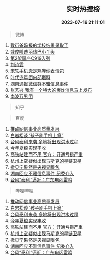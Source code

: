 <div align="center"><h2>实时热搜榜</h2><h4>2023-07-16 21:11:01</h4></div>

> 微博  

1. [敷衍爸妈报的学校结果录取了](https://s.weibo.com/weibo?q=%23%E6%95%B7%E8%A1%8D%E7%88%B8%E5%A6%88%E6%8A%A5%E7%9A%84%E5%AD%A6%E6%A0%A1%E7%BB%93%E6%9E%9C%E5%BD%95%E5%8F%96%E4%BA%86%23&t=31&band_rank=1&Refer=top)<br />
2. [龚俊叫迪丽热巴小丫头](https://s.weibo.com/weibo?q=%23%E9%BE%9A%E4%BF%8A%E5%8F%AB%E8%BF%AA%E4%B8%BD%E7%83%AD%E5%B7%B4%E5%B0%8F%E4%B8%AB%E5%A4%B4%23&t=31&band_rank=2&Refer=top)<br />
3. [第2架国产C919入列](https://s.weibo.com/weibo?q=%23%E7%AC%AC2%E6%9E%B6%E5%9B%BD%E4%BA%A7C919%E5%85%A5%E5%88%97%23&t=31&band_rank=3&Refer=top)<br />
4. [刘诗雯](https://s.weibo.com/weibo?q=%E5%88%98%E8%AF%97%E9%9B%AF&t=31&band_rank=4&Refer=top)<br />
5. [宋轶手机壳是鸡哔你表情包](https://s.weibo.com/weibo?q=%23%E5%AE%8B%E8%BD%B6%E6%89%8B%E6%9C%BA%E5%A3%B3%E6%98%AF%E9%B8%A1%E5%93%94%E4%BD%A0%E8%A1%A8%E6%83%85%E5%8C%85%23&t=31&band_rank=5&Refer=top)<br />
6. [时代少年团内部爆料](https://s.weibo.com/weibo?q=%23%E6%97%B6%E4%BB%A3%E5%B0%91%E5%B9%B4%E5%9B%A2%E5%86%85%E9%83%A8%E7%88%86%E6%96%99%23&t=31&band_rank=6&Refer=top)<br />
7. [湖南通报微信群不雅信息事件](https://s.weibo.com/weibo?q=%23%E6%B9%96%E5%8D%97%E9%80%9A%E6%8A%A5%E5%BE%AE%E4%BF%A1%E7%BE%A4%E4%B8%8D%E9%9B%85%E4%BF%A1%E6%81%AF%E4%BA%8B%E4%BB%B6%23&t=31&band_rank=7&Refer=top)<br />
8. [张艺兴 我有一个特大的爆炸消息马上发布](https://s.weibo.com/weibo?q=%E5%BC%A0%E8%89%BA%E5%85%B4%20%E6%88%91%E6%9C%89%E4%B8%80%E4%B8%AA%E7%89%B9%E5%A4%A7%E7%9A%84%E7%88%86%E7%82%B8%E6%B6%88%E6%81%AF%E9%A9%AC%E4%B8%8A%E5%8F%91%E5%B8%83&t=31&band_rank=8&Refer=top)<br />
9. [南波万男团](https://s.weibo.com/weibo?q=%E5%8D%97%E6%B3%A2%E4%B8%87%E7%94%B7%E5%9B%A2&t=31&band_rank=9&Refer=top)<br />

> 知乎  


> 百度  

1. [推动网信事业高质量发展](https://www.baidu.com/s?wd=%E6%8E%A8%E5%8A%A8%E7%BD%91%E4%BF%A1%E4%BA%8B%E4%B8%9A%E9%AB%98%E8%B4%A8%E9%87%8F%E5%8F%91%E5%B1%95&sa=fyb_news&rsv_dl=fyb_news)<br />
2. [白岩松谈“孩子刷手机上瘾”](https://www.baidu.com/s?wd=%E7%99%BD%E5%B2%A9%E6%9D%BE%E8%B0%88%E2%80%9C%E5%AD%A9%E5%AD%90%E5%88%B7%E6%89%8B%E6%9C%BA%E4%B8%8A%E7%98%BE%E2%80%9D&sa=fyb_news&rsv_dl=fyb_news)<br />
3. [台风泰利来袭 多地将出现洪水过程](https://www.baidu.com/s?wd=%E5%8F%B0%E9%A3%8E%E6%B3%B0%E5%88%A9%E6%9D%A5%E8%A2%AD+%E5%A4%9A%E5%9C%B0%E5%B0%86%E5%87%BA%E7%8E%B0%E6%B4%AA%E6%B0%B4%E8%BF%87%E7%A8%8B&sa=fyb_news&rsv_dl=fyb_news)<br />
4. [今年夏粮实现丰收](https://www.baidu.com/s?wd=%E4%BB%8A%E5%B9%B4%E5%A4%8F%E7%B2%AE%E5%AE%9E%E7%8E%B0%E4%B8%B0%E6%94%B6&sa=fyb_news&rsv_dl=fyb_news)<br />
5. [高铁站建而不用 官方：开通亏损严重](https://www.baidu.com/s?wd=%E9%AB%98%E9%93%81%E7%AB%99%E5%BB%BA%E8%80%8C%E4%B8%8D%E7%94%A8+%E5%AE%98%E6%96%B9%EF%BC%9A%E5%BC%80%E9%80%9A%E4%BA%8F%E6%8D%9F%E4%B8%A5%E9%87%8D&sa=fyb_news&rsv_dl=fyb_news)<br />
6. [杭州上空疑似出现马斯克的星链卫星](https://www.baidu.com/s?wd=%E6%9D%AD%E5%B7%9E%E4%B8%8A%E7%A9%BA%E7%96%91%E4%BC%BC%E5%87%BA%E7%8E%B0%E9%A9%AC%E6%96%AF%E5%85%8B%E7%9A%84%E6%98%9F%E9%93%BE%E5%8D%AB%E6%98%9F&sa=fyb_news&rsv_dl=fyb_news)<br />
7. [撒贝宁果然是央视显眼包](https://www.baidu.com/s?wd=%E6%92%92%E8%B4%9D%E5%AE%81%E6%9E%9C%E7%84%B6%E6%98%AF%E5%A4%AE%E8%A7%86%E6%98%BE%E7%9C%BC%E5%8C%85&sa=fyb_news&rsv_dl=fyb_news)<br />
8. [湖南回应不雅信息事件 纪委介入](https://www.baidu.com/s?wd=%E6%B9%96%E5%8D%97%E5%9B%9E%E5%BA%94%E4%B8%8D%E9%9B%85%E4%BF%A1%E6%81%AF%E4%BA%8B%E4%BB%B6+%E7%BA%AA%E5%A7%94%E4%BB%8B%E5%85%A5&sa=fyb_news&rsv_dl=fyb_news)<br />
9. [台风“泰利”逼近：广东电闪雷鸣](https://www.baidu.com/s?wd=%E5%8F%B0%E9%A3%8E%E2%80%9C%E6%B3%B0%E5%88%A9%E2%80%9D%E9%80%BC%E8%BF%91%EF%BC%9A%E5%B9%BF%E4%B8%9C%E7%94%B5%E9%97%AA%E9%9B%B7%E9%B8%A3&sa=fyb_news&rsv_dl=fyb_news)<br />

> 哔哩哔哩  

1. [推动网信事业高质量发展](https://www.baidu.com/s?wd=%E6%8E%A8%E5%8A%A8%E7%BD%91%E4%BF%A1%E4%BA%8B%E4%B8%9A%E9%AB%98%E8%B4%A8%E9%87%8F%E5%8F%91%E5%B1%95&sa=fyb_news&rsv_dl=fyb_news)<br />
2. [白岩松谈“孩子刷手机上瘾”](https://www.baidu.com/s?wd=%E7%99%BD%E5%B2%A9%E6%9D%BE%E8%B0%88%E2%80%9C%E5%AD%A9%E5%AD%90%E5%88%B7%E6%89%8B%E6%9C%BA%E4%B8%8A%E7%98%BE%E2%80%9D&sa=fyb_news&rsv_dl=fyb_news)<br />
3. [台风泰利来袭 多地将出现洪水过程](https://www.baidu.com/s?wd=%E5%8F%B0%E9%A3%8E%E6%B3%B0%E5%88%A9%E6%9D%A5%E8%A2%AD+%E5%A4%9A%E5%9C%B0%E5%B0%86%E5%87%BA%E7%8E%B0%E6%B4%AA%E6%B0%B4%E8%BF%87%E7%A8%8B&sa=fyb_news&rsv_dl=fyb_news)<br />
4. [今年夏粮实现丰收](https://www.baidu.com/s?wd=%E4%BB%8A%E5%B9%B4%E5%A4%8F%E7%B2%AE%E5%AE%9E%E7%8E%B0%E4%B8%B0%E6%94%B6&sa=fyb_news&rsv_dl=fyb_news)<br />
5. [高铁站建而不用 官方：开通亏损严重](https://www.baidu.com/s?wd=%E9%AB%98%E9%93%81%E7%AB%99%E5%BB%BA%E8%80%8C%E4%B8%8D%E7%94%A8+%E5%AE%98%E6%96%B9%EF%BC%9A%E5%BC%80%E9%80%9A%E4%BA%8F%E6%8D%9F%E4%B8%A5%E9%87%8D&sa=fyb_news&rsv_dl=fyb_news)<br />
6. [杭州上空疑似出现马斯克的星链卫星](https://www.baidu.com/s?wd=%E6%9D%AD%E5%B7%9E%E4%B8%8A%E7%A9%BA%E7%96%91%E4%BC%BC%E5%87%BA%E7%8E%B0%E9%A9%AC%E6%96%AF%E5%85%8B%E7%9A%84%E6%98%9F%E9%93%BE%E5%8D%AB%E6%98%9F&sa=fyb_news&rsv_dl=fyb_news)<br />
7. [撒贝宁果然是央视显眼包](https://www.baidu.com/s?wd=%E6%92%92%E8%B4%9D%E5%AE%81%E6%9E%9C%E7%84%B6%E6%98%AF%E5%A4%AE%E8%A7%86%E6%98%BE%E7%9C%BC%E5%8C%85&sa=fyb_news&rsv_dl=fyb_news)<br />
8. [湖南回应不雅信息事件 纪委介入](https://www.baidu.com/s?wd=%E6%B9%96%E5%8D%97%E5%9B%9E%E5%BA%94%E4%B8%8D%E9%9B%85%E4%BF%A1%E6%81%AF%E4%BA%8B%E4%BB%B6+%E7%BA%AA%E5%A7%94%E4%BB%8B%E5%85%A5&sa=fyb_news&rsv_dl=fyb_news)<br />
9. [台风“泰利”逼近：广东电闪雷鸣](https://www.baidu.com/s?wd=%E5%8F%B0%E9%A3%8E%E2%80%9C%E6%B3%B0%E5%88%A9%E2%80%9D%E9%80%BC%E8%BF%91%EF%BC%9A%E5%B9%BF%E4%B8%9C%E7%94%B5%E9%97%AA%E9%9B%B7%E9%B8%A3&sa=fyb_news&rsv_dl=fyb_news)<br />
